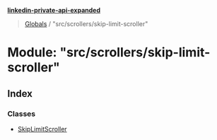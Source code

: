 **[linkedin-private-api-expanded](../README.md)**

> [Globals](../globals.md) / "src/scrollers/skip-limit-scroller"

# Module: "src/scrollers/skip-limit-scroller"

## Index

### Classes

* [SkipLimitScroller](../classes/_src_scrollers_skip_limit_scroller_.skiplimitscroller.md)
